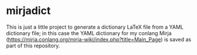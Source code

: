 # mirjadict

This is just a little project to generate a dictionary LaTeX file from a YAML dictionary file; in this case the YAML dictionary for my conlang Mirja (https://mirja.conlang.org/mirja-wiki/index.php?title=Main_Page) is saved as part of this repository.
